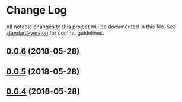 # Change Log

All notable changes to this project will be documented in this file. See [standard-version](https://github.com/conventional-changelog/standard-version) for commit guidelines.

<a name="0.0.6"></a>
## [0.0.6](https://github.com/gustojs/nuxt-feathers-vuex/compare/v0.0.5...v0.0.6) (2018-05-28)



<a name="0.0.5"></a>
## [0.0.5](https://github.com/gustojs/nuxt-feathers-vuex/compare/v0.0.4...v0.0.5) (2018-05-28)



<a name="0.0.4"></a>
## [0.0.4](https://github.com/gustojs/nuxt-feathers-vuex/compare/v0.0.2...v0.0.4) (2018-05-28)